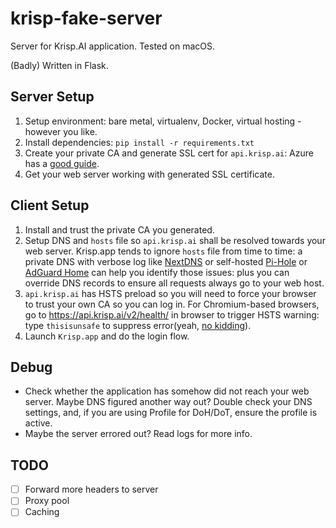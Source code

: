 # krisp-fake-server

Server for Krisp.AI application. Tested on macOS.

(Badly) Written in Flask.

## Server Setup

1. Setup environment: bare metal, virtualenv, Docker, virtual hosting - however you like.
2. Install dependencies: `pip install -r requirements.txt`
3. Create your private CA and generate SSL cert for `api.krisp.ai`: Azure has a [good guide](https://learn.microsoft.com/en-us/azure/application-gateway/self-signed-certificates).
4. Get your web server working with generated SSL certificate.

## Client Setup

1. Install and trust the private CA you generated.
2. Setup DNS and `hosts` file so `api.krisp.ai` shall be resolved towards your web server. Krisp.app tends to ignore `hosts` file from time to time: a private DNS with verbose log like [NextDNS](https://my.nextdns.io/) or self-hosted [Pi-Hole](https://docs.pi-hole.net/main/basic-install/) or [AdGuard Home](https://github.com/AdguardTeam/AdGuardHome#getting-started) can help you identify those issues: plus you can override DNS records to ensure all requests always go to your web host.
3. `api.krisp.ai` has HSTS preload so you will need to force your browser to trust your own CA so you can log in. For Chromium-based browsers, go to https://api.krisp.ai/v2/health/ in browser to trigger HSTS warning: type `thisisunsafe` to suppress error(yeah, [no kidding](https://stackoverflow.com/questions/44650854/how-to-disable-chrome-hsts-permanently-for-a-subdomain)).
4. Launch `Krisp.app` and do the login flow.

## Debug


- Check whether the application has somehow did not reach your web server. Maybe DNS figured another way out? Double check your DNS settings, and, if you are using Profile for DoH/DoT, ensure the profile is active.
- Maybe the server errored out? Read logs for more info.

## TODO

- [ ] Forward more headers to server
- [ ] Proxy pool
- [ ] Caching
